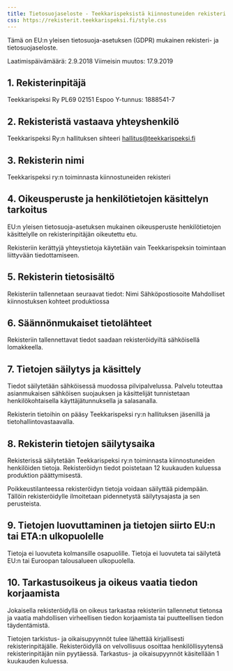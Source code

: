 ```yaml
---
title: Tietosuojaseloste - Teekkarispeksistä kiinnostuneiden rekisteri
css: https://rekisterit.teekkarispeksi.fi/style.css
---
```


Tämä on EU:n yleisen tietosuoja-asetuksen (GDPR) mukainen rekisteri- ja tietosuojaseloste.

Laatimispäivämäärä: 2.9.2018
Viimeisin muutos: 17.9.2019

## 1. Rekisterinpitäjä

Teekkarispeksi Ry
PL69 02151 Espoo
Y-tunnus: 1888541-7

## 2. Rekisteristä vastaava yhteyshenkilö

Teekkarispeksi Ry:n hallituksen sihteeri
[hallitus@teekkarispeksi.fi](mailto:hallitus@teekkarispeksi.fi)

## 3. Rekisterin nimi

Teekkarispeksi ry:n toiminnasta kiinnostuneiden rekisteri

## 4. Oikeusperuste ja henkilötietojen käsittelyn tarkoitus

EU:n yleisen tietosuoja-asetuksen mukainen oikeusperuste henkilötietojen käsittelylle on rekisterinpitäjän oikeutettu etu.

Rekisteriin kerättyjä yhteystietoja käytetään vain Teekkarispeksin toimintaan liittyvään tiedottamiseen.

## 5. Rekisterin tietosisältö

Rekisteriin tallennetaan seuraavat tiedot:
Nimi
Sähköpostiosoite
Mahdolliset kiinnostuksen kohteet produktiossa

## 6. Säännönmukaiset tietolähteet

Rekisteriin tallennettavat tiedot saadaan rekisteröidyiltä sähköisellä lomakkeella.

## 7. Tietojen säilytys ja käsittely

Tiedot säilytetään sähköisessä muodossa pilvipalvelussa. Palvelu toteuttaa asianmukaisen sähköisen suojauksen ja käsittelijät tunnistetaan henkilökohtaisella käyttäjätunnuksella ja salasanalla.

Rekisterin tietoihin on pääsy Teekkarispeksi ry:n hallituksen jäsenillä ja tietohallintovastaavalla.

## 8. Rekisterin tietojen säilytysaika

Rekisterissä säilytetään Teekkarispeksi ry:n toiminnasta kiinnostuneiden henkilöiden tietoja. Rekisteröidyn tiedot poistetaan 12 kuukauden kuluessa produktion päättymisestä.

Poikkeustilanteessa rekisteröidyn tietoja voidaan säilyttää pidempään. Tällöin rekisteröidylle ilmoitetaan pidennetystä säilytysajasta ja sen perusteista.

## 9. Tietojen luovuttaminen ja tietojen siirto EU:n tai ETA:n ulkopuolelle

Tietoja ei luovuteta kolmansille osapuolille. Tietoja ei luovuteta tai säilytetä EU:n tai Euroopan talousalueen ulkopuolella.

## 10. Tarkastusoikeus ja oikeus vaatia tiedon korjaamista
Jokaisella rekisteröidyllä on oikeus tarkastaa rekisteriin tallennetut tietonsa ja vaatia mahdollisen virheellisen tiedon korjaamista tai puutteellisen tiedon täydentämistä.

Tietojen tarkistus- ja oikaisupyynnöt tulee lähettää kirjallisesti rekisterinpitäjälle. Rekisteröidyllä on velvollisuus osoittaa henkilöllisyytensä rekisterinpitäjän niin pyytäessä. Tarkastus- ja oikaisupyynnöt käsitellään 1 kuukauden kuluessa.


